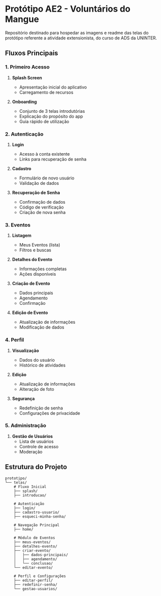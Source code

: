 # Protótipo AE2 - Voluntários do Mangue

Repositório destinado para hospedar as imagens e readme das telas do protótipo referente a atividade extensionista, do curso de ADS da UNINTER.

## Fluxos Principais

### 1. Primeiro Acesso
1. **Splash Screen**
   - Apresentação inicial do aplicativo
   - Carregamento de recursos

2. **Onboarding**
   - Conjunto de 3 telas introdutórias
   - Explicação do propósito do app
   - Guia rápido de utilização

### 2. Autenticação
1. **Login**
   - Acesso à conta existente
   - Links para recuperação de senha

2. **Cadastro**
   - Formulário de novo usuário
   - Validação de dados

3. **Recuperação de Senha**
   - Confirmação de dados
   - Código de verificação
   - Criação de nova senha

### 3. Eventos
1. **Listagem**
   - Meus Eventos (lista)
   - Filtros e buscas

2. **Detalhes do Evento**
   - Informações completas
   - Ações disponíveis

3. **Criação de Evento**
   - Dados principais
   - Agendamento
   - Confirmação

4. **Edição de Evento**
   - Atualização de informações
   - Modificação de dados

### 4. Perfil
1. **Visualização**
   - Dados do usuário
   - Histórico de atividades

2. **Edição**
   - Atualização de informações
   - Alteração de foto

3. **Segurança**
   - Redefinição de senha
   - Configurações de privacidade

### 5. Administração
1. **Gestão de Usuários**
   - Lista de usuários
   - Controle de acesso
   - Moderação

## Estrutura do Projeto

```
prototipo/
└── telas/
    # Fluxo Inicial
    ├── splash/
    ├── introducao/
    
    # Autenticação
    ├── login/
    ├── cadastro-usuario/
    ├── esqueci-minha-senha/
    
    # Navegação Principal
    ├── home/
    
    # Módulo de Eventos
    ├── meus-eventos/
    ├── detalhes-evento/
    ├── criar-evento/
    │   ├── dados-principais/
    │   ├── agendamento/
    │   └── conclusao/
    └── editar-evento/
    
    # Perfil e Configurações
    ├── editar-perfil/
    ├── redefinir-senha/
    └── gestao-usuarios/
```
